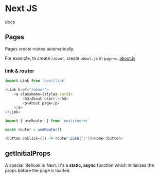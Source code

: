 # Next JS

[docs](https://nextjs.org/docs)

## Pages

Pages create routes automatically.

For example, to create `/about`, create `about.js` in `pagees`. [about.js](../next-app/pages/about.js)

### link & router

```javascript
import Link from 'next/link'

<Link href="/about">
    <a className={styles.card}>
        <h3>About &rarr;</h3>
        <p>About page</p>
    </a>
</Link>
```


```javascript
import { useRouter } from 'next/router'

const router = useRouter()

<button onClick={() => router.push('/')}>Home</button>
```


## getInitialProps

A special lifehook in Next. It's a **static, async** function which initializes the props before the page is loaded.